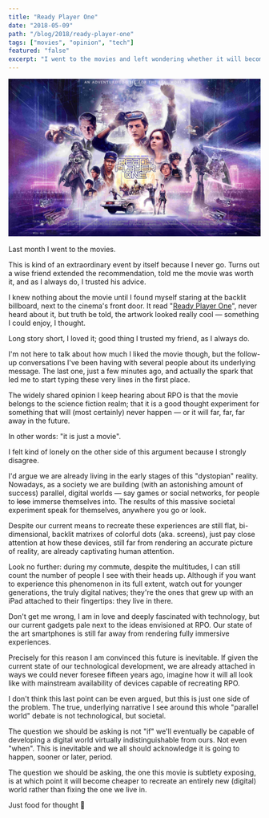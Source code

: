 ```yaml
---
title: "Ready Player One"
date: "2018-05-09"
path: "/blog/2018/ready-player-one"
tags: ["movies", "opinion", "tech"]
featured: "false"
excerpt: "I went to the movies and left wondering whether it will become cheaper to recreate an entirely new world rather than fixing the one we live in."
---
```


![Ready Player One](./ready-player-one.jpg "Ready Player One")

Last month I went to the movies.

This is kind of an extraordinary event by itself because I never go. Turns out a wise friend extended the recommendation, told me the movie was worth it, and as I always do, I trusted his advice.

I knew nothing about the movie until I found myself staring at the backlit billboard, next to the cinema's front door. It read "[Ready Player One](https://www.imdb.com/title/tt1677720/)", never heard about it, but truth be told, the artwork looked really cool — something I could enjoy, I thought.

Long story short, I loved it; good thing I trusted my friend, as I always do.

I'm not here to talk about how much I liked the movie though, but the follow-up conversations I've been having with several people about its underlying message. The last one, just a few minutes ago, and actually the spark that led me to start typing these very lines in the first place.

The widely shared opinion I keep hearing about RPO is that the movie belongs to the science fiction realm; that it is a good thought experiment for something that will (most certainly) never happen — or it will far, far, far away in the future.

In other words: "it is just a movie".

I felt kind of lonely on the other side of this argument because I strongly disagree.

I'd argue we are already living in the early stages of this "dystopian" reality. Nowadays, as a society we are building (with an astonishing amount of success) parallel, digital worlds — say games or social networks, for people to ~~lose~~ immerse themselves into. The results of this massive societal experiment speak for themselves, anywhere you go or look.

Despite our current means to recreate these experiences are still flat, bi-dimensional, backlit matrixes of colorful dots (aka. screens), just pay close attention at how these devices, still far from rendering an accurate picture of reality, are already captivating human attention.

Look no further: during my commute, despite the multitudes, I can still count the number of people I see with their heads up. Although if you want to experience this phenomenon in its full extent, watch out for younger generations, the truly digital natives; they're the ones that grew up with an iPad attached to their fingertips: they live in there.

Don't get me wrong, I am in love and deeply fascinated with technology, but our current gadgets pale next to the ideas envisioned at RPO. Our state of the art smartphones is still far away from rendering fully immersive experiences.

Precisely for this reason I am convinced this future is inevitable. If given the current state of our technological development, we are already attached in ways we could never foresee fifteen years ago, imagine how it will all look like with mainstream availability of devices capable of recreating RPO.

I don't think this last point can be even argued, but this is just one side of the problem. The true, underlying narrative I see around this whole "parallel world" debate is not technological, but societal.

The question we should be asking is not "if" we'll eventually be capable of developing a digital world virtually indistinguishable from ours. Not even "when". This is inevitable and we all should acknowledge it is going to happen, sooner or later, period.

The question we should be asking, the one this movie is subtlety exposing, is at which point it will become cheaper to recreate an entirely new (digital) world rather than fixing the one we live in.

Just food for thought 🤔